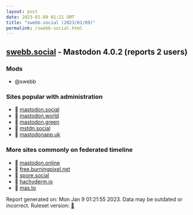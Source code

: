 ```yaml
---
layout: post
date: 2023-01-09 01:21 GMT
title: "swebb.social (2023/01/09)"
permalink: /swebb-social.html
---
```



## [swebb.social](https://swebb.social) - Mastodon 4.0.2 (reports 2 users)

### Mods
 * @swebb

### Sites popular with administration

* 🐘 [mastodon.social](/mastodon-social.html)
* 🐘 [mastodon.world](/mastodon-world.html)
* 🐘 [mastodon.green](/mastodon-green.html)
* 🐘 [mstdn.social](/mstdn-social.html)
* 🐘 [mastodonapp.uk](/mastodonapp-uk.html)

### More sites commonly on federated timeline

* 🐘 [mastodon.online](/mastodon-online.html)
* 🐘 [free.burningpixel.net](/free-burningpixel-net.html)
* 🐘 [spore.social](/spore-social.html)
* 🐘 [hachyderm.io](/hachyderm-io.html)
* 🐘 [mas.to](/mas-to.html)

Report generated on: Mon Jan  9 01:21:55 2023. Data may be outdated or incorrect.
Ruleset version: [🏀](/version-basketball)
